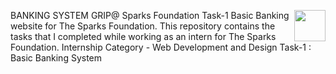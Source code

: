 BANKING SYSTEM                                         <a href="https://youtu.be/LA05-5HGTGU"><img src="https://cdn2.iconfinder.com/data/icons/social-18/512/YouTube-2-256.png" width="50" height="50" align="right"></a>
GRIP@ Sparks Foundation Task-1 Basic Banking website for The Sparks Foundation. This repository contains the tasks that I completed while working as an intern for The Sparks Foundation.  Internship Category - Web Development and Design Task-1 : Basic Banking System
